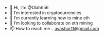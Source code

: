 - 👋 Hi, I’m @Olahh56
- 👀 I’m interested in cryptocurrencies 
- 🌱 I’m currently learning how to mine eth 
- 💞️ I’m looking to collaborate on eth mining 
- 📫 How to reach me .. avashor11@gmail.com

<!---
Olahh56/Olahh56 is a ✨ special ✨ repository because its `README.md` (this file) appears on your GitHub profile.
You can click the Preview link to take a look at your changes.
--->
